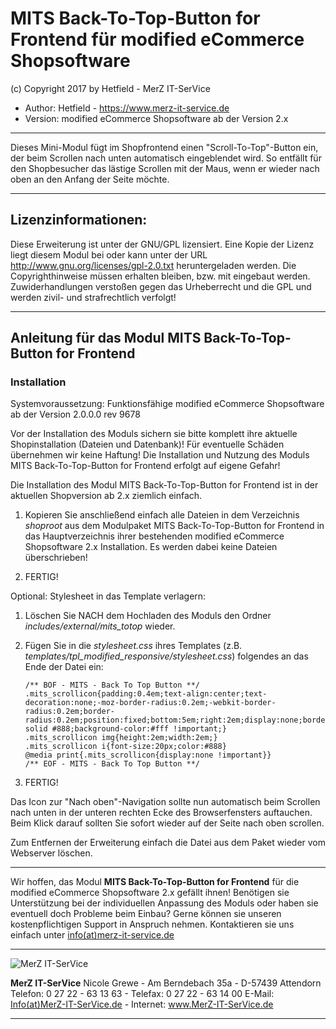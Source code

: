 # MITS Back-To-Top-Button for Frontend für modified eCommerce Shopsoftware
(c) Copyright 2017 by Hetfield - MerZ IT-SerVice

- Author: 	Hetfield - https://www.merz-it-service.de
- Version: 	modified eCommerce Shopsoftware ab der Version 2.x

<hr />

Dieses Mini-Modul fügt im Shopfrontend einen "Scroll-To-Top"-Button ein, der beim Scrollen nach unten automatisch eingeblendet wird. 
So entfällt für den Shopbesucher das lästige Scrollen mit der Maus, wenn er wieder nach oben an den Anfang der Seite möchte.
<hr />

## Lizenzinformationen:

Diese Erweiterung ist unter der GNU/GPL lizensiert. Eine Kopie der Lizenz liegt diesem Modul bei 
oder kann unter der URL http://www.gnu.org/licenses/gpl-2.0.txt heruntergeladen werden. Die 
Copyrighthinweise müssen erhalten bleiben, bzw. mit eingebaut werden. Zuwiderhandlungen verstoßen 
gegen das Urheberrecht und die GPL und werden zivil- und strafrechtlich verfolgt!

<hr />

## Anleitung für das Modul MITS Back-To-Top-Button for Frontend

### Installation

Systemvoraussetzung: Funktionsfähige modified eCommerce Shopsoftware ab der Version 2.0.0.0 rev 9678

Vor der Installation des Moduls sichern sie bitte komplett ihre aktuelle Shopinstallation (Dateien und Datenbank)!
Für eventuelle Schäden übernehmen wir keine Haftung!
Die Installation und Nutzung des Moduls MITS Back-To-Top-Button for Frontend erfolgt auf eigene Gefahr!

Die Installation des Modul MITS Back-To-Top-Button for Frontend ist in der aktuellen Shopversion ab 2.x ziemlich einfach.

1. Kopieren Sie anschließend einfach alle Dateien in dem Verzeichnis _shoproot_ aus dem Modulpaket 
   MITS Back-To-Top-Button for Frontend in das Hauptverzeichnis ihrer bestehenden 
   modified eCommerce Shopsoftware 2.x Installation. Es werden dabei keine Dateien überschrieben!

2. FERTIG!

Optional: Stylesheet in das Template verlagern:

1. Löschen Sie NACH dem Hochladen des Moduls den Ordner _includes/external/mits_totop_ wieder.

2. Fügen Sie in die _stylesheet.css_ ihres Templates (z.B. _templates/tpl_modified_responsive/stylesheet.css_)
   folgendes an das Ende der Datei ein:

       /** BOF - MITS - Back To Top Button **/
       .mits_scrollicon{padding:0.4em;text-align:center;text-decoration:none;-moz-border-radius:0.2em;-webkit-border-radius:0.2em;border-radius:0.2em;position:fixed;bottom:5em;right:2em;display:none;border:0.1em solid #888;background-color:#fff !important;}
       .mits_scrollicon img{height:2em;width:2em;}
       .mits_scrollicon i{font-size:20px;color:#888}
       @media print{.mits_scrollicon{display:none !important}}
       /** EOF - MITS - Back To Top Button **/

3. FERTIG!

Das Icon zur "Nach oben"-Navigation sollte nun automatisch beim Scrollen nach unten in der unteren rechten Ecke
des Browserfensters auftauchen. Beim Klick darauf sollten Sie sofort wieder auf der Seite nach oben scrollen.

Zum Entfernen der Erweiterung einfach die Datei aus dem Paket wieder vom Webserver löschen.

<hr />

Wir hoffen, das Modul **MITS Back-To-Top-Button for Frontend** für die modified eCommerce Shopsoftware 2.x gefällt ihnen!
Benötigen sie Unterstützung bei der individuellen Anpassung des Moduls oder haben sie eventuell doch Probleme beim Einbau?
Gerne können sie unseren kostenpflichtigen Support in Anspruch nehmen.
Kontaktieren sie uns einfach unter <a href="https://www.merz-it-service.de/Kontakt.html">info(at)merz-it-service.de</a>

<hr />

<img src="https://www.merz-it-service.de/images/logo.png" alt="MerZ IT-SerVice" title="MerZ IT-SerVice" />

**MerZ IT-SerVice** Nicole Grewe - Am Berndebach 35a - D-57439 Attendorn
Telefon: 0 27 22 - 63 13 63 - Telefax: 0 27 22 - 63 14 00
E-Mail: <a href="https://www.merz-it-service.de/Kontakt.html">Info(at)MerZ-IT-SerVice.de</a> - Internet: <a href="https://www.merz-it-service.de">www.MerZ-IT-SerVice.de</a>

<hr />
